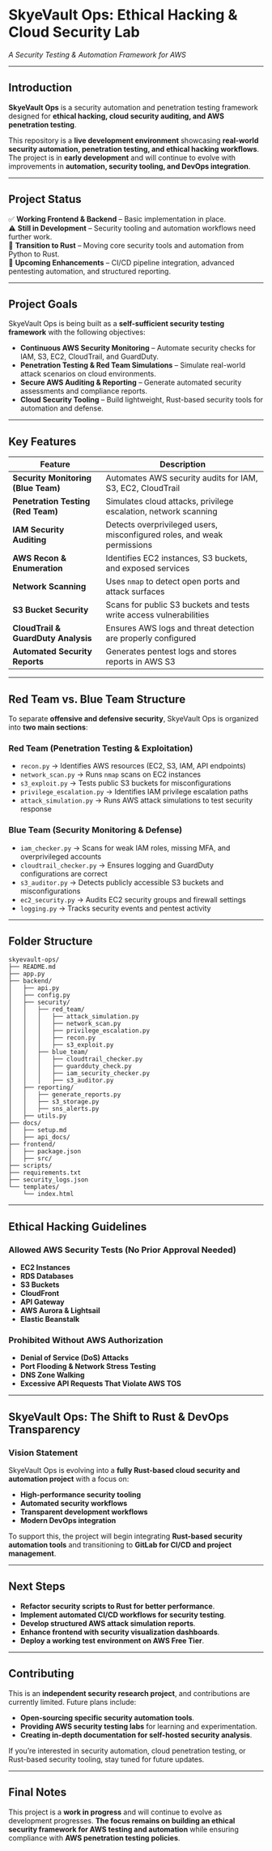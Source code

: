 # **SkyeVault Ops: Ethical Hacking & Cloud Security Lab**  
*A Security Testing & Automation Framework for AWS*  

---

## **Introduction**  
**SkyeVault Ops** is a security automation and penetration testing framework designed for **ethical hacking, cloud security auditing, and AWS penetration testing**.  

This repository is a **live development environment** showcasing **real-world security automation, penetration testing, and ethical hacking workflows**. The project is in **early development** and will continue to evolve with improvements in **automation, security tooling, and DevOps integration**.  

---

## **Project Status**  
✅ **Working Frontend & Backend** – Basic implementation in place.  
⚠ **Still in Development** – Security tooling and automation workflows need further work.  
🔄 **Transition to Rust** – Moving core security tools and automation from Python to Rust.  
📌 **Upcoming Enhancements** – CI/CD pipeline integration, advanced pentesting automation, and structured reporting.  

---

## **Project Goals**  

SkyeVault Ops is being built as a **self-sufficient security testing framework** with the following objectives:  

- **Continuous AWS Security Monitoring** – Automate security checks for IAM, S3, EC2, CloudTrail, and GuardDuty.  
- **Penetration Testing & Red Team Simulations** – Simulate real-world attack scenarios on cloud environments.  
- **Secure AWS Auditing & Reporting** – Generate automated security assessments and compliance reports.  
- **Cloud Security Tooling** – Build lightweight, Rust-based security tools for automation and defense.  

---

## **Key Features**  

| **Feature**        | **Description** |
|--------------------|----------------|
| **Security Monitoring (Blue Team)**  | Automates AWS security audits for IAM, S3, EC2, CloudTrail |
| **Penetration Testing (Red Team)**  | Simulates cloud attacks, privilege escalation, network scanning |
| **IAM Security Auditing**  | Detects overprivileged users, misconfigured roles, and weak permissions |
| **AWS Recon & Enumeration** | Identifies EC2 instances, S3 buckets, and exposed services |
| **Network Scanning**  | Uses `nmap` to detect open ports and attack surfaces |
| **S3 Bucket Security** | Scans for public S3 buckets and tests write access vulnerabilities |
| **CloudTrail & GuardDuty Analysis**  | Ensures AWS logs and threat detection are properly configured |
| **Automated Security Reports** | Generates pentest logs and stores reports in AWS S3 |

---

## **Red Team vs. Blue Team Structure**  

To separate **offensive and defensive security**, SkyeVault Ops is organized into **two main sections**:  

### **Red Team (Penetration Testing & Exploitation)**  
- `recon.py` → Identifies AWS resources (EC2, S3, IAM, API endpoints)  
- `network_scan.py` → Runs `nmap` scans on EC2 instances  
- `s3_exploit.py` → Tests public S3 buckets for misconfigurations  
- `privilege_escalation.py` → Identifies IAM privilege escalation paths  
- `attack_simulation.py` → Runs AWS attack simulations to test security response  

### **Blue Team (Security Monitoring & Defense)**  
- `iam_checker.py` → Scans for weak IAM roles, missing MFA, and overprivileged accounts  
- `cloudtrail_checker.py` → Ensures logging and GuardDuty configurations are correct  
- `s3_auditor.py` → Detects publicly accessible S3 buckets and misconfigurations  
- `ec2_security.py` → Audits EC2 security groups and firewall settings  
- `logging.py` → Tracks security events and pentest activity  

---

## **Folder Structure**  
```plaintext
skyevault-ops/
├── README.md
├── app.py
├── backend/
│   ├── api.py
│   ├── config.py
│   ├── security/
│   │   ├── red_team/
│   │   │   ├── attack_simulation.py
│   │   │   ├── network_scan.py
│   │   │   ├── privilege_escalation.py
│   │   │   ├── recon.py
│   │   │   ├── s3_exploit.py
│   │   ├── blue_team/
│   │   │   ├── cloudtrail_checker.py
│   │   │   ├── guardduty_check.py
│   │   │   ├── iam_security_checker.py
│   │   │   ├── s3_auditor.py
│   ├── reporting/
│   │   ├── generate_reports.py
│   │   ├── s3_storage.py
│   │   ├── sns_alerts.py
│   ├── utils.py
├── docs/
│   ├── setup.md
│   ├── api_docs/
├── frontend/
│   ├── package.json
│   ├── src/
├── scripts/
├── requirements.txt
├── security_logs.json
└── templates/
    └── index.html
```

---

## **Ethical Hacking Guidelines**  

### **Allowed AWS Security Tests (No Prior Approval Needed)**  
- **EC2 Instances**  
- **RDS Databases**  
- **S3 Buckets**  
- **CloudFront**  
- **API Gateway**  
- **AWS Aurora & Lightsail**  
- **Elastic Beanstalk**  

### **Prohibited Without AWS Authorization**  
- **Denial of Service (DoS) Attacks**  
- **Port Flooding & Network Stress Testing**  
- **DNS Zone Walking**  
- **Excessive API Requests That Violate AWS TOS**  

---

## **SkyeVault Ops: The Shift to Rust & DevOps Transparency**  

### **Vision Statement**  
SkyeVault Ops is evolving into a **fully Rust-based cloud security and automation project** with a focus on:  
- **High-performance security tooling**  
- **Automated security workflows**  
- **Transparent development workflows**  
- **Modern DevOps integration**  

To support this, the project will begin integrating **Rust-based security automation tools** and transitioning to **GitLab for CI/CD and project management**.  

---

## **Next Steps**  
- **Refactor security scripts to Rust for better performance**.  
- **Implement automated CI/CD workflows for security testing**.  
- **Develop structured AWS attack simulation reports**.  
- **Enhance frontend with security visualization dashboards**.  
- **Deploy a working test environment on AWS Free Tier**.  

---

## **Contributing**  
This is an **independent security research project**, and contributions are currently limited. Future plans include:  
- **Open-sourcing specific security automation tools**.  
- **Providing AWS security testing labs** for learning and experimentation.  
- **Creating in-depth documentation for self-hosted security analysis**.  

If you’re interested in security automation, cloud penetration testing, or Rust-based security tooling, stay tuned for future updates.  

---

## **Final Notes**  
This project is a **work in progress** and will continue to evolve as development progresses. **The focus remains on building an ethical security framework for AWS testing and automation** while ensuring compliance with **AWS penetration testing policies**.  